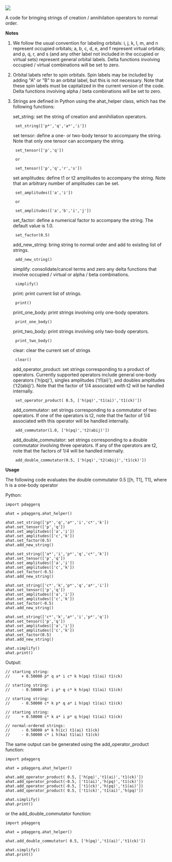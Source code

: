 <img src="https://render.githubusercontent.com/render/math?math=p^{\dagger}q">

A code for bringing strings of creation / annihilation operators to normal order.

**Notes**

1. We follow the usual convention for labeling orbitals: i, j, k, l, m, and n represent occupied orbitals; a, b, c, d, e, and f represent virtual orbitals; and p, q, r, and s (and any other label not included in the occupied or virtual sets) represent general orbital labels. Delta functions involving occupied / virtual combinations will be set to zero.

2. Orbital labels refer to spin orbitals. Spin labels may be included by adding "A" or "B" to an orbital label, but this is not necessary. Note that these spin labels must be capitalized in the current version of the code. Delta functions involving alpha / beta combinations will be set to zero.

3. Strings are defined in Python using the ahat_helper class, which has the following functions:

    set_string: set the string of creation and annihiliation operators.
    
        set_string(['p*','q','a*','i'])
        
    set tensor: define a one- or two-body tensor to accompany the string. Note that only one tensor can accompany the string.
    
        set_tensor(['p','q'])
        
        or
        
        set_tensor(['p','q','r','s'])
        
    set amplitudes: define t1 or t2 amplitudes to accompany the string. Note that an arbitrary number of amplitudes can be set.

        set_amplitudes(['a','i'])
        
        or 
        
        set_amplitudes(['a','b','i','j'])
        
    set_factor: define a numerical factor to accompany the string. The default value is 1.0.
    
        set_factor(0.5)

    add_new_string: bring string to normal order and add to existing list of strings.
    
        add_new_string()
        
    simplify: consolidate/cancel terms and zero any delta functions that involve occupied / virtual or alpha / beta combinations.
    
        simplify()
        
    print: print current list of strings.
        
        print()

    print_one_body: print strings involving only one-body operators.
    
        print_one_body()
        
    print_two_body: print strings involving only two-body operators.
    
        print_two_body()
        
    clear: clear the current set of strings
    
        clear()
        
    add_operator_product: set strings corresponding to a product of operators. Currently supported operators include general one-body operators ('h(pq)'), singles amplitudes ('t1(ai)'), and doubles amplitudes ('t2(abij)'). Note that the factor of 1/4 associated with t2 will be handled internally.
    
        set_operator_product( 0.5, ['h(pq)','t1(ai)','t1(ck)'])
        
    add_commutator: set strings corresponding to a commutator of two operators. If one of the operators is t2, note that the factor of 1/4 associated with this operator will be handled internally.
    
        add_commutator(1.0, ['h(pq)','t2(abij)'])
  
    add_double_commutator: set strings corresponding to a double commutator involving three operators. If any of the operators are t2, note that the factors of 1/4 will be handled internally.
    
        add_double_commutator(0.5, ['h(pq)','t2(abij)','t1(ck)'])
        
**Usage**

The following code evaluates the double commutator 0.5 [[h, T1], T1], where h is a one-body operator

Python:

    import pdaggerq
    
    ahat = pdaggerq.ahat_helper()

    ahat.set_string(['p*','q','a*','i','c*','k'])
    ahat.set_tensor(['p','q'])
    ahat.set_amplitudes(['a','i'])
    ahat.set_amplitudes(['c','k'])
    ahat.set_factor(0.5)
    ahat.add_new_string()

    ahat.set_string(['a*','i','p*','q','c*','k'])
    ahat.set_tensor(['p','q'])
    ahat.set_amplitudes(['a','i'])
    ahat.set_amplitudes(['c','k'])
    ahat.set_factor(-0.5)
    ahat.add_new_string()

    ahat.set_string(['c*','k','p*','q','a*','i'])
    ahat.set_tensor(['p','q'])
    ahat.set_amplitudes(['a','i'])
    ahat.set_amplitudes(['c','k'])
    ahat.set_factor(-0.5)
    ahat.add_new_string()

    ahat.set_string(['c*','k','a*','i','p*','q'])
    ahat.set_tensor(['p','q'])
    ahat.set_amplitudes(['a','i'])
    ahat.set_amplitudes(['c','k'])
    ahat.set_factor(0.5)
    ahat.add_new_string()

    ahat.simplify()
    ahat.print()

Output:

    // starting string:
    //     + 0.50000 p* q a* i c* k h(pq) t1(ai) t1(ck)

    // starting string:
    //     - 0.50000 a* i p* q c* k h(pq) t1(ai) t1(ck)

    // starting string:
    //     - 0.50000 c* k p* q a* i h(pq) t1(ai) t1(ck)

    // starting string:
    //     + 0.50000 c* k a* i p* q h(pq) t1(ai) t1(ck)

    // normal-ordered strings:
    //     - 0.50000 a* k h(ic) t1(ai) t1(ck)
    //     - 0.50000 c* i h(ka) t1(ai) t1(ck)

The same output can be generated using the add_operator_product function:

    import pdaggerq
    
    ahat = pdaggerq.ahat_helper()

    ahat.add_operator_product( 0.5, ['h(pq)','t1(ai)','t1(ck)'])
    ahat.add_operator_product(-0.5, ['t1(ai)','h(pq)','t1(ck)'])
    ahat.add_operator_product(-0.5, ['t1(ck)','h(pq)','t1(ai)'])
    ahat.add_operator_product( 0.5, ['t1(ck)','t1(ai)','h(pq)'])

    ahat.simplify()
    ahat.print()

or the add_double_commutator function:

    import pdaggerq
    
    ahat = pdaggerq.ahat_helper()

    ahat.add_double_commutator( 0.5, ['h(pq)','t1(ai)','t1(ck)'])

    ahat.simplify()
    ahat.print()
